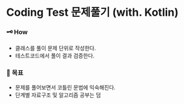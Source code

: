 # Coding Test 문제풀기 (with. Kotlin)
### 🗝️ How
* 클래스를 풀이 문제 단위로 작성한다.
* 테스트코드에서 풀이 결과 검증한다.
### 🚀 목표
* 문제를 풀어보면서 코틀린 문법에 익숙해진다.
* 단계별 자료구조 및 알고리즘 공부는 덤